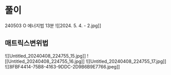 # 풀이
240503 O 에너지법 13분
![[2024. 5. 4. - 2.jpg]]

## 매트릭스변위법
![[Untitled_20240408_224755_15.jpg]]
![[Untitled_20240408_224755_16.jpg]]
![[Untitled_20240408_224755_17.jpg]]
![[8FBF4414-75B8-4163-9DDC-2D9B6B9E7766.jpeg]]